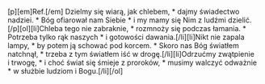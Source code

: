 [p][em]Ref.[/em] Dzielmy się wiarą, jak chlebem, * dajmy świadectwo nadziei. * Bóg ofiarował nam Siebie * i my mamy się Nim z ludźmi dzielić.[/p][ol][li]Chleba tego nie zabraknie, * rozmnoży się podczas łamania. * Potrzeba tylko rąk naszych * i gotowości dawania.[/li][li]Nikt nie zapala lampy, * by potem ją schować pod korcem. * Skoro nas Bóg światłem natchnął, * trzeba z tym światłem iść w drogę.[/li][li]Odrzućmy zwątpienie i trwogę, * i choć świat się śmieje z proroków, * musimy walczyć odważnie * w służbie ludziom i Bogu.[/li][/ol]